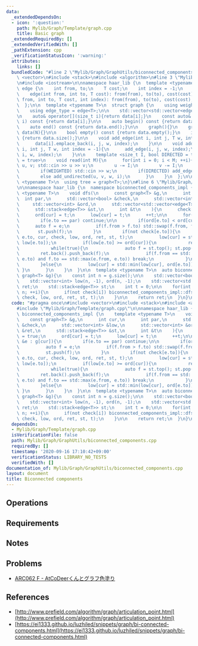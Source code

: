 ```yaml
---
data:
  _extendedDependsOn:
  - icon: ':question:'
    path: Mylib/Graph/Template/graph.cpp
    title: Basic graph
  _extendedRequiredBy: []
  _extendedVerifiedWith: []
  _pathExtension: cpp
  _verificationStatusIcon: ':warning:'
  attributes:
    links: []
  bundledCode: "#line 2 \"Mylib/Graph/GraphUtils/biconnected_components.cpp\"\n#include\
    \ <vector>\n#include <stack>\n#include <algorithm>\n#line 3 \"Mylib/Graph/Template/graph.cpp\"\
    \n#include <iostream>\n\nnamespace haar_lib {\n  template <typename T>\n  struct\
    \ edge {\n    int from, to;\n    T cost;\n    int index = -1;\n    edge(){}\n\
    \    edge(int from, int to, T cost): from(from), to(to), cost(cost){}\n    edge(int\
    \ from, int to, T cost, int index): from(from), to(to), cost(cost), index(index){}\n\
    \  };\n\n  template <typename T>\n  struct graph {\n    using weight_type = T;\n\
    \    using edge_type = edge<T>;\n\n    std::vector<std::vector<edge<T>>> data;\n\
    \n    auto& operator[](size_t i){return data[i];}\n    const auto& operator[](size_t\
    \ i) const {return data[i];}\n\n    auto begin() const {return data.begin();}\n\
    \    auto end() const {return data.end();}\n\n    graph(){}\n    graph(int N):\
    \ data(N){}\n\n    bool empty() const {return data.empty();}\n    int size() const\
    \ {return data.size();}\n\n    void add_edge(int i, int j, T w, int index = -1){\n\
    \      data[i].emplace_back(i, j, w, index);\n    }\n\n    void add_undirected(int\
    \ i, int j, T w, int index = -1){\n      add_edge(i, j, w, index);\n      add_edge(j,\
    \ i, w, index);\n    }\n\n    template <size_t I, bool DIRECTED = true, bool WEIGHTED\
    \ = true>\n    void read(int M){\n      for(int i = 0; i < M; ++i){\n        int\
    \ u, v; std::cin >> u >> v;\n        u -= I;\n        v -= I;\n        T w = 1;\n\
    \        if(WEIGHTED) std::cin >> w;\n        if(DIRECTED) add_edge(u, v, w, i);\n\
    \        else add_undirected(u, v, w, i);\n      }\n    }\n  };\n\n  template\
    \ <typename T>\n  using tree = graph<T>;\n}\n#line 6 \"Mylib/Graph/GraphUtils/biconnected_components.cpp\"\
    \n\nnamespace haar_lib {\n  namespace biconnected_components_impl {\n    template\
    \ <typename T>\n    void dfs(\n      const graph<T> &g,\n      int cur,\n    \
    \  int par,\n      std::vector<bool> &check,\n      std::vector<int> &low,\n \
    \     std::vector<int> &ord,\n      std::vector<std::vector<edge<T>>> &ret,\n\
    \      std::stack<edge<T>> &st,\n      int &t\n    ){\n      check[cur] = true;\n\
    \      ord[cur] = t;\n      low[cur] = t;\n      ++t;\n\n      for(auto &e : g[cur]){\n\
    \        if(e.to == par) continue;\n\n        if(ord[e.to] < ord[cur]){\n    \
    \      auto f = e;\n          if(f.from > f.to) std::swap(f.from, f.to);\n   \
    \       st.push(f);\n        }\n        if(not check[e.to]){\n          dfs(g,\
    \ e.to, cur, check, low, ord, ret, st, t);\n          low[cur] = std::min(low[cur],\
    \ low[e.to]);\n          if(low[e.to] >= ord[cur]){\n            ret.emplace_back();\n\
    \            while(true){\n              auto f = st.top(); st.pop();\n      \
    \        ret.back().push_back(f);\n              if(f.from == std::min(e.from,\
    \ e.to) and f.to == std::max(e.from, e.to)) break;\n            }\n          }\n\
    \        }else{\n          low[cur] = std::min(low[cur], ord[e.to]);\n       \
    \ }\n      }\n    }\n  }\n\n  template <typename T>\n  auto biconnected_components(const\
    \ graph<T> &g){\n    const int n = g.size();\n\n    std::vector<bool> check(n);\n\
    \    std::vector<int> low(n, -1), ord(n, -1);\n    std::vector<std::vector<edge<T>>>\
    \ ret;\n    std::stack<edge<T>> st;\n    int t = 0;\n\n    for(int i = 0; i <\
    \ n; ++i){\n      if(not check[i]) biconnected_components_impl::dfs(g, i, -1,\
    \ check, low, ord, ret, st, t);\n    }\n\n    return ret;\n  }\n}\n"
  code: "#pragma once\n#include <vector>\n#include <stack>\n#include <algorithm>\n\
    #include \"Mylib/Graph/Template/graph.cpp\"\n\nnamespace haar_lib {\n  namespace\
    \ biconnected_components_impl {\n    template <typename T>\n    void dfs(\n  \
    \    const graph<T> &g,\n      int cur,\n      int par,\n      std::vector<bool>\
    \ &check,\n      std::vector<int> &low,\n      std::vector<int> &ord,\n      std::vector<std::vector<edge<T>>>\
    \ &ret,\n      std::stack<edge<T>> &st,\n      int &t\n    ){\n      check[cur]\
    \ = true;\n      ord[cur] = t;\n      low[cur] = t;\n      ++t;\n\n      for(auto\
    \ &e : g[cur]){\n        if(e.to == par) continue;\n\n        if(ord[e.to] < ord[cur]){\n\
    \          auto f = e;\n          if(f.from > f.to) std::swap(f.from, f.to);\n\
    \          st.push(f);\n        }\n        if(not check[e.to]){\n          dfs(g,\
    \ e.to, cur, check, low, ord, ret, st, t);\n          low[cur] = std::min(low[cur],\
    \ low[e.to]);\n          if(low[e.to] >= ord[cur]){\n            ret.emplace_back();\n\
    \            while(true){\n              auto f = st.top(); st.pop();\n      \
    \        ret.back().push_back(f);\n              if(f.from == std::min(e.from,\
    \ e.to) and f.to == std::max(e.from, e.to)) break;\n            }\n          }\n\
    \        }else{\n          low[cur] = std::min(low[cur], ord[e.to]);\n       \
    \ }\n      }\n    }\n  }\n\n  template <typename T>\n  auto biconnected_components(const\
    \ graph<T> &g){\n    const int n = g.size();\n\n    std::vector<bool> check(n);\n\
    \    std::vector<int> low(n, -1), ord(n, -1);\n    std::vector<std::vector<edge<T>>>\
    \ ret;\n    std::stack<edge<T>> st;\n    int t = 0;\n\n    for(int i = 0; i <\
    \ n; ++i){\n      if(not check[i]) biconnected_components_impl::dfs(g, i, -1,\
    \ check, low, ord, ret, st, t);\n    }\n\n    return ret;\n  }\n}\n"
  dependsOn:
  - Mylib/Graph/Template/graph.cpp
  isVerificationFile: false
  path: Mylib/Graph/GraphUtils/biconnected_components.cpp
  requiredBy: []
  timestamp: '2020-09-16 17:10:42+09:00'
  verificationStatus: LIBRARY_NO_TESTS
  verifiedWith: []
documentation_of: Mylib/Graph/GraphUtils/biconnected_components.cpp
layout: document
title: Biconnected components
---
```


## Operations

## Requirements

## Notes

## Problems

- [ARC062 F - AtCoDeerくんとグラフ色塗り](https://atcoder.jp/contests/arc062/tasks/arc062_d)

## References

- [http://www.prefield.com/algorithm/graph/articulation_point.html](http://www.prefield.com/algorithm/graph/articulation_point.html)
- [https://ei1333.github.io/luzhiled/snippets/graph/bi-connected-components.html](https://ei1333.github.io/luzhiled/snippets/graph/bi-connected-components.html)

